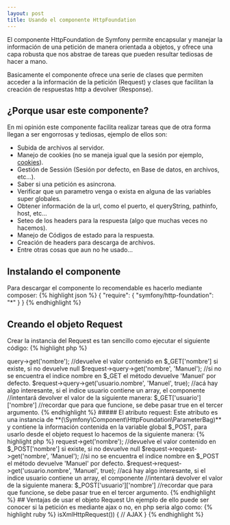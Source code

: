 ```yaml
---
layout: post
title: Usando el componente HttpFoundation
---
```

El componente HttpFoundation de Symfony permite encapsular y manejar la información de una petición de manera orientada a objetos, y ofrece una capa robusta que nos abstrae de tareas que pueden resultar tediosas de hacer a mano.

Basicamente el componente ofrece una serie de clases que permiten acceder a la información de la petición (Request) y clases que facilitan la creación de respuestas http a devolver (Response).

## ¿Porque usar este componente?

En mi opinión este componente facilita realizar tareas que de otra forma llegan a ser engorrosas y tediosas, ejemplo de ellos son:

*   Subida de archivos al servidor.
*   Manejo de cookies (no se maneja igual que la sesión por ejemplo, [cookies](http://es.php.net/manual/es/function.setcookie.php)).
*   Gestión de Sessión (Sesión por defecto, en Base de datos, en archivos, etc...).
*   Saber si una petición es asincrona.
*   Verificar que un parametro venga o exista en alguna de las variables super globales.
*   Obtener información de la url, como el puerto, el queryString, pathinfo, host, etc...
*   Seteo de los headers para la respuesta (algo que muchas veces no hacemos).
*   Manejo de Códigos de estado para la respuesta.
*   Creación de headers para descarga de archivos.
*   Entre otras cosas que aun no he usado...

## Instalando el componente

Para descargar el componente lo recomendable es hacerlo mediante composer:
{% highlight json %}
{
    "require": {
        "symfony/http-foundation": "*"
    }
}
{% endhighlight %}

## Creando el objeto Request

Crear la instancia del Request es tan sencillo como ejecutar el siguiente código:
{% highlight php %}
<?php //proyecto/index.php

require_once __DIR__ . '/vendor/autoload.php';

use Symfony\Component\HttpFoundation\Request;

$request = Request::createFromGlobals(); //acá creamos el objeto request
{% endhighlight %}

El método **createFromGlobals()** crea una instancia con la información de la petición a partir de las variables globales de php $_GET, $_POST, $_REQUEST, $_SERVER, $_FILES y $_COOKIE.

Ahora podemos obtener la info del request desde los atributos del objeto:

##### El atributo query:

Este atributo es una instancia de **(\Symfony\Component\HttpFoundation\ParameterBag)** y contiene la información contenida en la variable global $_GET, para usarlo desde el objeto request lo hacemos de la siguiente manera:

{% highlight php %}
<?php

$request->query->get('nombre'); 
//devuelve el valor contenido en $_GET['nombre'] si existe, si no devuelve null

$request->query->get('nombre', 'Manuel'); 
//si no se encuentra el indice nombre en $_GET el método devuelve 'Manuel' por defecto.

$request->query->get('usuario.nombre', 'Manuel', true); 
//acá hay algo interesante, si el indice usuario contiene un array, el componente
//intentará devolver el valor de la siguiente manera: $_GET['usuario']['nombre']
//recordar que para que funcione, se debe pasar true en el tercer argumento.
{% endhighlight %}

##### El atributo request:

Este atributo es una instancia de **(\Symfony\Component\HttpFoundation\ParameterBag)** y contiene la información contenida en la variable global $_POST, para usarlo desde el objeto request lo hacemos de la siguiente manera:

{% highlight php %}
<?php

$request->request->get('nombre'); 
//devuelve el valor contenido en $_POST['nombre'] si existe, si no devuelve null

$request->request->get('nombre', 'Manuel'); 
//si no se encuentra el indice nombre en $_POST el método devuelve 'Manuel' por defecto.

$request->request->get('usuario.nombre', 'Manuel', true); 
//acá hay algo interesante, si el indice usuario contiene un array, el componente
//intentará devolver el valor de la siguiente manera: $_POST['usuario']['nombre']
//recordar que para que funcione, se debe pasar true en el tercer argumento.
{% endhighlight %}

## Ventajas de usar el objeto Request

Un ejemplo de ello puede ser conocer si la petición es mediante ajax o no, en php seria algo como:

{% highlight ruby  %}
<?php

if (isset($_SERVER['HTTP_X_REQUESTED_WITH'])
    AND strtolower($_SERVER['HTTP_X_REQUESTED_WITH']) === 'xmlhttprequest') {
    // AJAX
}
{% endhighlight %}

Mientras que con el componente seria algo como:

{% highlight php %}
<?php

if ($request->isXmlHttpRequest()) {
    // AJAX
}
{% endhighlight %}

